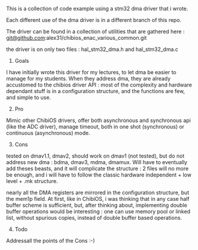 

This is a collection of code example using a stm32 dma driver that i wrote.

Each different use of the dma driver is in a different branch of this repo.

The driver can be found in a collection of utilities that are gathered here :
git@github.com:alex31/chibios_enac_various_common.git

the driver is on only two files : hal_stm32_dma.h and hal_stm32_dma.c

1) Goals

I have initially wrote this driver for my lectures, to let dma be
easier to manage for my students. When they address dma, they are
already accustomed to the chibios driver API : most of the complexity
and hardware dependant stuff is in a configuration structure, and the
functions are few, and simple to use.

2) Pro

Mimic other ChibiOS drivers, offer both asynchronous and synchronous
api (like the ADC driver), manage timeout, both in one shot
(synchronous) or continuous (asynchronous) mode.

3) Cons

tested on dmav1.1, dmav2, should work on dmav1 (not tested),
but do not address new dma : bdma, dmav3, mdma, dmamux. Will have to
eventually add theses beasts, and it will complicate the structure : 2
files will no more be enough, and i will have to follow the classic
hardware independent + low level + .mk structure.

nearly all the DMA registers are mirrored in the configuration
structure, but the mem1p field. At first, like in ChibiOS, i was
thinking that in any case half buffer scheme is sufficient, but, after
thinking about, implementing double buffer operations would be
interesting : one can use memory pool or linked list, without spurious
copies, instead of double buffer based operations.

4) Todo

Addressall the points of the Cons :-)





